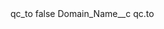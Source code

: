 <?xml version="1.0" encoding="UTF-8"?>
<CustomMetadata xmlns="http://soap.sforce.com/2006/04/metadata" xmlns:xsi="http://www.w3.org/2001/XMLSchema-instance" xmlns:xsd="http://www.w3.org/2001/XMLSchema">
    <label>qc_to</label>
    <protected>false</protected>
    <values>
        <field>Domain_Name__c</field>
        <value xsi:type="xsd:string">qc.to</value>
    </values>
</CustomMetadata>
